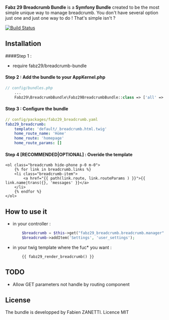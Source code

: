 **Fabz 29 Breadcrumb Bundle** is a **Symfony Bundle** created to be the most simple unique way to manage breadcrumb. 
You don't have several option just one and just one way to do ! That's simple isn't ?

[![Build Status](https://travis-ci.com/Fabz29/breadcrumb-bundle.svg?branch=master)](https://travis-ci.com/Fabz29/breadcrumb-bundle)

Installation
------------

####Step 1 : 
* require fabz29/breadcrumb-bundle

#### Step 2 : Add the bundle to your AppKernel.php

``` php
// config/bundles.php
    ...
    Fabz29\BreadcrumbBundle\Fabz29BreadcrumbBundle::class => ['all' => true],
```

#### Step 3 : Configure the bundle

``` yaml
// config/packages/fabz29_breadcrumb.yaml
fabz29_breadcrumb:
    template: 'default/_breadcrumb.html.twig'
    home_route_name: 'Home'
    home_route: 'homepage'
    home_route_params: []
```
#### Step 4 [RECOMMENDED|OPTIONAL] : Overide the template

``` twig 
<ol class="breadcrumb hide-phone p-0 m-0">
    {% for link in breadcrumb.links %}
    <li class="breadcrumb-item">
        <a href="{{ path(link.route, link.routeParams ) }}">{{ link.name|trans({}, 'messages' }}</a>
    </li>
    {% endfor %}
</ol>

```

How to use it
-------------

- in your controller : 
    ``` php
        $breadcrumb = $this->get("fabz29_breadcrumb.breadcrumb.manager");
        $breadcrumb->addItem('Settings', 'user_settings');
    ```
    
- in your twig template where the fuc* you want : 
    ``` twig
        {{ fabz29_render_breadcrumb() }}
    ```

## TODO
- Allow GET parameters not handle by routing component

## License

The bundle is developped by Fabien ZANETTI.
Licence MIT
